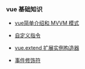 ### vue 基础知识

* [vue简单介绍和 MVVM 模式](./vue-init.md)

* [自定义指令](./directive.md)

* [vue.extend 扩展实例构造器](./extend.md)

* [事件修饰符](./事件修饰符.md)
